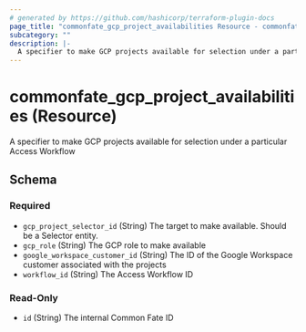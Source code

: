 ```yaml
---
# generated by https://github.com/hashicorp/terraform-plugin-docs
page_title: "commonfate_gcp_project_availabilities Resource - commonfate"
subcategory: ""
description: |-
  A specifier to make GCP projects available for selection under a particular Access Workflow
---
```


# commonfate_gcp_project_availabilities (Resource)

A specifier to make GCP projects available for selection under a particular Access Workflow



<!-- schema generated by tfplugindocs -->
## Schema

### Required

- `gcp_project_selector_id` (String) The target to make available. Should be a Selector entity.
- `gcp_role` (String) The GCP role to make available
- `google_workspace_customer_id` (String) The ID of the Google Workspace customer associated with the projects
- `workflow_id` (String) The Access Workflow ID

### Read-Only

- `id` (String) The internal Common Fate ID


